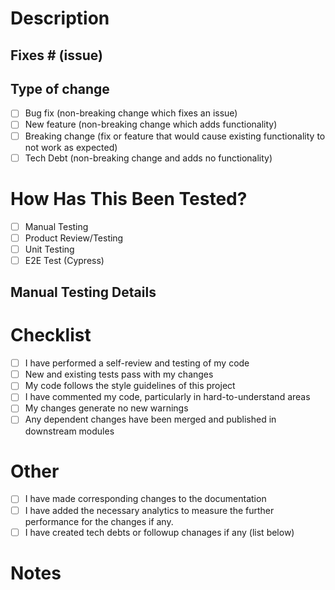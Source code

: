 # Description
<!-- Please include a summary of the changes and the related issue. Please also include relevant motivation and context. List any dependencies that are required for this change. -->

## Fixes # (issue)

## Type of change
<!-- indicating the urgency and the testing requirments for the change -->

- [ ] Bug fix (non-breaking change which fixes an issue)
- [ ] New feature (non-breaking change which adds functionality)
- [ ] Breaking change (fix or feature that would cause existing functionality to not work as expected)
- [ ] Tech Debt (non-breaking change and adds no functionality)

# How Has This Been Tested?
<!-- Please describe the tests that you ran to verify your changes. Provide instructions so we can reproduce. Please also list any relevant details for your test configuration -->

- [ ] Manual Testing
- [ ] Product Review/Testing
- [ ] Unit Testing
- [ ] E2E Test (Cypress)

## Manual Testing Details
<!-- include testing details and instructions if any, like requests/responses, steps to follow, to help document the testing procedures, which other team members can also follow -->

# Checklist
- [ ] I have performed a self-review and testing of my code
- [ ] New and existing tests pass with my changes
- [ ] My code follows the style guidelines of this project
- [ ] I have commented my code, particularly in hard-to-understand areas
- [ ] My changes generate no new warnings
- [ ] Any dependent changes have been merged and published in downstream modules

# Other
- [ ] I have made corresponding changes to the documentation
- [ ] I have added the necessary analytics to measure the further performance for the changes if any.
- [ ] I have created tech debts or followup chanages if any (list below)

# Notes
<!-- any other details -->


